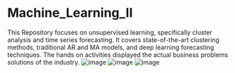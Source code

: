 # Machine_Learning_II
This Repository focuses on unsupervised learning, specifically cluster analysis and time series forecasting. It covers state-of-the-art clustering methods, traditional AR and MA models, and deep learning forecasting techniques.  The hands on activities displayed the actual business problems solutions of the industry. 
![image](https://github.com/user-attachments/assets/9162d4e0-ba12-4222-9c68-5ce359effe96)
![image](https://github.com/user-attachments/assets/6acba166-1fe7-42d4-b619-2bcd9f93d145)
![image](https://github.com/user-attachments/assets/211f7f1a-4e38-4357-ab3d-fa50e26f8baa)
